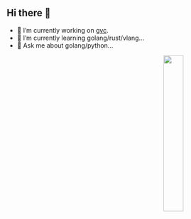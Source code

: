 ## Hi there 👋

- 🔭 I’m currently working on [gvc](https://github.com/moqsien/gvc).
- 🌱 I’m currently learning golang/rust/vlang...
- 💬 Ask me about golang/python...

<picture>
    <source media="(prefers-color-scheme: dark)" srcset="https://github-readme-stats-ouuan.vercel.app/api?username=moqsien&theme=dark&show_icons=true">
    <img align="right" width="30%" src="https://github-readme-stats-ouuan.vercel.app/api?username=moqsien&show_icons=true">
</picture>
